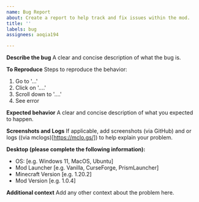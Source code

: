 ```yaml
---
name: Bug Report
about: Create a report to help track and fix issues within the mod.
title: ''
labels: bug
assignees: aoqia194

---
```


**Describe the bug**
A clear and concise description of what the bug is.

**To Reproduce**
Steps to reproduce the behavior:
1. Go to '...'
2. Click on '....'
3. Scroll down to '....'
4. See error

**Expected behavior**
A clear and concise description of what you expected to happen.

**Screenshots and Logs**
If applicable, add screenshots (via GitHub) and or logs ((via mclogs)[https://mclo.gs/]) to help explain your problem.

**Desktop (please complete the following information):**
 - OS: [e.g. Windows 11, MacOS, Ubuntu]
 - Mod Launcher [e.g. Vanilla, CurseForge, PrismLauncher]
 - Minecraft Version [e.g. 1.20.2]
 - Mod Version [e.g. 1.0.4]

**Additional context**
Add any other context about the problem here.
